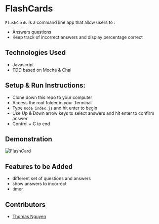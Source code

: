 # FlashCards

`FlashCards` is a command line app that allow users to :
- Answers questions
- Keep track of incorrect answers and display percentage correct


## Technologies Used

- Javascript
- TDD based on Mocha & Chai

## Setup & Run Instructions:

- Clone down this repo to your computer
- Access the root folder in your Terminal
- Type `node index.js` and hit enter to begin
- Use Up & Down arrow keys to select answers and hit enter to confirm answer
- Control + C to end

## Demonstration

![FlashCard](https://user-images.githubusercontent.com/54600612/137424007-259cfe05-9708-4f18-a33a-31e84c068178.gif)


## Features to be Added

- different set of questions and answers
- show answers to incorrect
- timer

## Contributors

- [Thomas Nguyen](https://github.com/tommi267)
